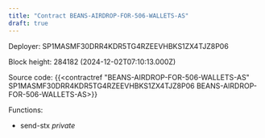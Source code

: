 ```yaml
---
title: "Contract BEANS-AIRDROP-FOR-506-WALLETS-AS"
draft: true
---
```

Deployer: SP1MASMF30DRR4KDR5TG4RZEEVHBKS1ZX4TJZ8P06


 



Block height: 284182 (2024-12-02T07:10:13.000Z)

Source code: {{<contractref "BEANS-AIRDROP-FOR-506-WALLETS-AS" SP1MASMF30DRR4KDR5TG4RZEEVHBKS1ZX4TJZ8P06 BEANS-AIRDROP-FOR-506-WALLETS-AS>}}

Functions:

* send-stx _private_
